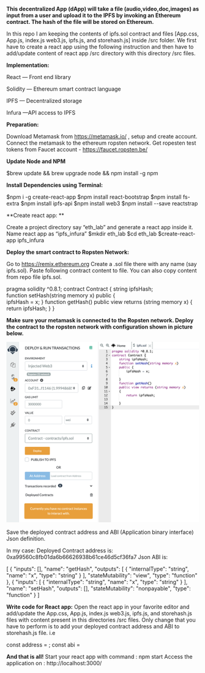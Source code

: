 **This decentralized App (dApp) will take a file (audio,video,doc,images) as input from a user and upload it to the IPFS by invoking an Ethereum contract. The hash of the file will be stored on Ethereum.**

In this repo I am keeping the contents of ipfs.sol contract and files [App.css, App.js, index.js web3.js, ipfs.js, and storehash.js] inside /src folder. We first have to create a react app using the following instruction and then have to add/update content of react app /src directory with this directory /src files.

**Implementation:**

React — Front end library

Solidity — Ethereum smart contract language

IPFS — Decentralized storage

Infura —API access to IPFS



**Preparation:** 

Download Metamask from https://metamask.io/ , setup and create account. Connect the metamask to the ethereum ropsten network.
Get ropesten test tokens from Faucet account - https://faucet.ropsten.be/ 

**Update Node and NPM**

$brew update && brew upgrade node && npm install -g npm

**Install Dependencies using Terminal:**

$npm i -g create-react-app
$npm install react-bootstrap
$npm install fs-extra
$npm install ipfs-api
$npm install web3
$npm install --save reactstrap

**Create react app: **

Create a project directory say “eth_lab” and generate a react app inside it. Name react app as “ipfs_infura”
$mkdir eth_lab
$cd eth_lab
$create-react-app ipfs_infura

**Deploy the smart contract to Ropsten Network:**

Go to https://remix.ethereum.org
Create a .sol file there with any name (say ipfs.sol). Paste following contract content to file. You can also copy content from repo file ipfs.sol.

pragma solidity ^0.8.1;
contract Contract { 
string ipfsHash;  
function setHash(string memory x) 
public {   
 ipfsHash = x;
} 
function getHash() 
public view returns (string memory x) 
{   
return ipfsHash; 
}
}

**Make sure your metamask is connected to the Ropsten network.
Deploy the contract to the ropsten network with configuration shown in picture below.**

![alt text](https://github.com/rajjha/ipfs_infura/blob/master/Remix%20Contract%20Deploy.png?raw=true)

Save the deployed contract address and ABI (Application binary interface) Json definition.

In my case:
Deployed Contract address is: 0xa99560c8fb01da6b66626938b61ce46d5cf36fa7
Json ABI is: 


[    {
        "inputs": [],
        "name": "getHash",
        "outputs": [
            {
                "internalType": "string",
                "name": "x",
                "type": "string"
            }
        ],
        "stateMutability": "view",
        "type": "function"
    },
    {
        "inputs": [
            {
                "internalType": "string",
                "name": "x",
                "type": "string"
            }
        ],
        "name": "setHash",
        "outputs": [],
        "stateMutability": "nonpayable",
        "type": "function"
    }
]

**Write code for React app:**
Open the react app in your favorite editor and add/update the App.css, App.js, index.js web3.js, ipfs.js, and storehash.js files with content present in this directories /src files. Only change that you have to perform is to add your deployed contract address and ABI to storehash.js file. i.e

const address = <Your contract address>;
const abi = <Your contract ABI>


**And that is all!**
Start your react app with command : npm start
Access the application on : http://localhost:3000/ 
